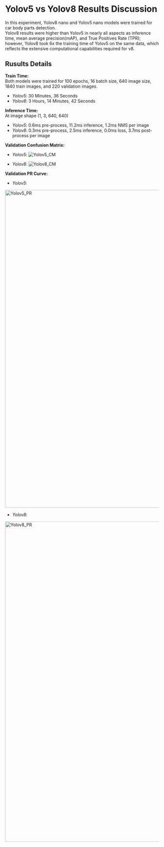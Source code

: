 # Yolov5 vs Yolov8 Results Discussion
In this experiment, Yolov8 nano and Yolov5 nano models were trained for car body parts detection.<br>
Yolov8 results were higher than Yolov5 in nearly all aspects as inference time, mean average precision(mAP), and True Positives Rate (TPR);
however, Yolov8 took 6x the training time of Yolov5 on the same data, which reflects the extensive computational capabilities required for v8.

## Rusults Details
**Train Time:**<br>
Both models were trained for 100 epochs, 16 batch size, 640 image size, 1840 train images, and 220 validation images.<br>
* _Yolov5_: 30 Minutes, 36 Seconds<br>
* _Yolov8_: 3 Hours, 14 Minutes, 42 Seconds<br>

**Inference Time:**<br>
At image shape (1, 3, 640, 640)<br>
* _Yolov5_: 0.6ms pre-process, 11.2ms inference, 1.2ms NMS per image <br>
* _Yolov8_: 0.3ms pre-process, 2.5ms inference, 0.0ms loss, 3.7ms post-process per image<br>

**Validation Confusion Matrix:**<br>
* _Yolov5_:
![Yolov5_CM](https://user-images.githubusercontent.com/86476979/219353702-1741f0d8-99b3-44b6-a423-df348036a36d.png)

* _Yolov8_:
![Yolov8_CM](https://user-images.githubusercontent.com/86476979/219353729-abede686-1d93-4025-864e-f1cc413e648c.png)

**Validation PR Curve:**<br>

* _Yolov5_:
<img width="1038" alt="Yolov5_PR" src="https://user-images.githubusercontent.com/86476979/219354458-b8ab7bfb-2d29-4176-adfa-f9cf83b570ef.png">

* _Yolov8_:
<img width="1046" alt="Yolov8_PR" src="https://user-images.githubusercontent.com/86476979/219354431-f0038155-2200-473e-81e5-3a3f455a5d70.png">
